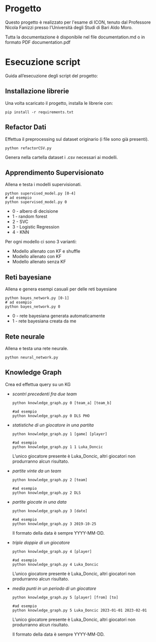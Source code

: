 # Progetto 

Questo progetto è realizzato per l'esame di ICON, tenuto dal Professore Nicola Fanizzi presso l'Università degli Studi di Bari Aldo Moro.

Tutta la documentazione è disponibile nel file documentation.md o in formato PDF documentation.pdf

# Esecuzione script

Guida all’esecuzione degli script del progetto:

## Installazione librerie

Una volta scaricato il progetto, installa le librerie con:
```commandline
pip install -r requirements.txt
```

## Refactor Dati

Effettua il preprocessing sul dataset originario (i file sono già presenti).

```commandline
python refactorCSV.py
```

Genera nella cartella dataset i .csv necessari ai modelli.

## Apprendimento Supervisionato

Allena e testa i modelli supervisionati.

```commandline
python supervised_model.py [0-4]
# ad esempio
python supervised_model.py 0
```

- 0 - albero di decisione
- 1 - random forest
- 2 - SVC
- 3 - Logistic Regression
- 4 - KNN

Per ogni modello ci sono 3 varianti:

- Modello allenato con KF e shuffle
- Modello allenato con KF
- Modello allenato senza KF

## Reti bayesiane

Allena e genera esempi casuali per delle reti bayesiane

```commandline
python bayes_network.py [0-1]
# ad esempio
python bayes_network.py 0
```

- 0 - rete bayesiana generata automaticamente
- 1 - rete bayesiana creata da me

## Rete neurale

Allena e testa una rete neurale.

```commandline
python neural_network.py
```

## Knowledge Graph

Crea ed effettua query su un KG

- *scontri precedenti fra due team*

    ```commandline
    python knowledge_graph.py 0 [team_a] [team_b]
    
    #ad esempio
    python knowledge_graph.py 0 DLS PHO
    ```

- *statistiche di un giocatore in una partita*

    ```commandline
    python knowledge_graph.py 1 [game] [player]
    
    #ad esempio
    python knowledge_graph.py 1 1 Luka_Doncic
    ```

  L’unico giocatore presente è Luka_Doncic, altri giocatori non produrranno alcun risultato.

- *partite vinte da un team*

    ```commandline
    python knowledge_graph.py 2 [team]
    
    #ad esempio
    python knowledge_graph.py 2 DLS
    ```

- *partite giocate in una data*

    ```commandline
    python knowledge_graph.py 3 [date]
    
    #ad esempio
    python knowledge_graph.py 3 2019-10-25
    ```

  Il formato della data è sempre YYYY-MM-DD.

- *triple doppie di un giocatore*

    ```commandline
    python knowledge_graph.py 4 [player]
    
    #ad esempio
    python knowledge_graph.py 4 Luka_Doncic
    ```

  L’unico giocatore presente è Luka_Doncic, altri giocatori non produrranno alcun risultato.

- *media punti in un periodo di un giocatore*

    ```commandline
    python knowledge_graph.py 5 [player] [from] [to]
    
    #ad esempio
    python knowledge_graph.py 5 Luka_Doncic 2023-01-01 2023-02-01
    ```

  L’unico giocatore presente è Luka_Doncic, altri giocatori non produrranno alcun risultato.

  Il formato della data è sempre YYYY-MM-DD.